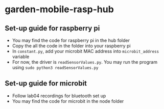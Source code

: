 # garden-mobile-rasp-hub
## Set-up guide for raspberry pi
- You may find the code for raspberry pi in the hub folder
- Copy the all the code in the folder into your raspberry pi
- In `constant.py`, add your microbit MAC address into `microbit_address` variable
- For now, the driver is `readSensorValues.py`. You may run the program using `sudo python3 readSensorValues.py`

## Set-up guide for microbit
- Follow lab04 recordings for bluetooth set up
- You may find the code for microbit in the node folder
